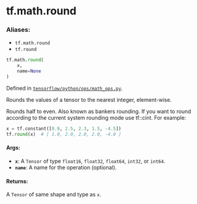 <div itemscope itemtype="http://developers.google.com/ReferenceObject">
<meta itemprop="name" content="tf.math.round" />
<meta itemprop="path" content="Stable" />
</div>

# tf.math.round

### Aliases:

* `tf.math.round`
* `tf.round`

``` python
tf.math.round(
    x,
    name=None
)
```



Defined in [`tensorflow/python/ops/math_ops.py`](/code/stable/tensorflow/python/ops/math_ops.py).

Rounds the values of a tensor to the nearest integer, element-wise.

Rounds half to even.  Also known as bankers rounding. If you want to round
according to the current system rounding mode use tf::cint.
For example:

```python
x = tf.constant([0.9, 2.5, 2.3, 1.5, -4.5])
tf.round(x)  # [ 1.0, 2.0, 2.0, 2.0, -4.0 ]
```

#### Args:

* <b>`x`</b>: A `Tensor` of type `float16`, `float32`, `float64`, `int32`, or `int64`.
* <b>`name`</b>: A name for the operation (optional).


#### Returns:

A `Tensor` of same shape and type as `x`.